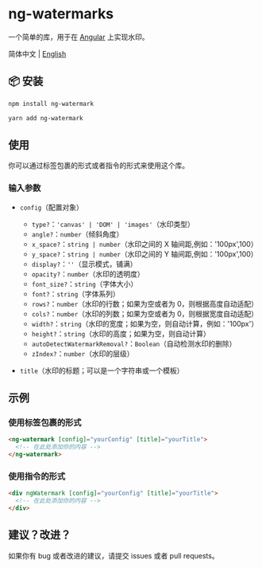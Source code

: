 # ng-watermarks

一个简单的库，用于在 [Angular](https://angular.io/) 上实现水印。

简体中文 | [English](README.md)

## 📦 安装

```bash
npm install ng-watermark
```

```bash
yarn add ng-watermark
```

## 使用

你可以通过标签包裹的形式或者指令的形式来使用这个库。

### 输入参数

- `config`（配置对象）

  - `type?`：`'canvas' | 'DOM' | 'images'`（水印类型）
  - `angle?`：`number`（倾斜角度）
  - `x_space?`：`string | number`（水印之间的 X 轴间距,例如：'100px',100）
  - `y_space?`：`string | number`（水印之间的 Y 轴间距,例如：'100px',100）
  - `display?`：`''`（显示模式，铺满）
  - `opacity?`：`number`（水印的透明度）
  - `font_size?`：`string`（字体大小）
  - `font?`：`string`（字体系列）
  - `rows?`：`number`（水印的行数；如果为空或者为 0，则根据高度自动适配）
  - `cols?`：`number`（水印的列数；如果为空或者为 0，则根据宽度自动适配）
  - `width?`：`string`（水印的宽度；如果为空，则自动计算，例如：'100px'）
  - `height?`：`string`（水印的高度；如果为空，则自动计算）
  - `autoDetectWatermarkRemoval?`：`Boolean`（自动检测水印的删除）
  - `zIndex?`：`number`（水印的层级）

- `title`（水印的标题；可以是一个字符串或一个模板）

## 示例

### 使用标签包裹的形式

```html
<ng-watermark [config]="yourConfig" [title]="yourTitle">
  <!-- 在此处添加你的内容 -->
</ng-watermark>
```

### 使用指令的形式

```html
<div ngWatermark [config]="yourConfig" [title]="yourTitle">
  <!-- 在此处添加你的内容 -->
</div>
```

## 建议？改进？

如果你有 bug 或者改进的建议，请提交 issues 或者 pull requests。
